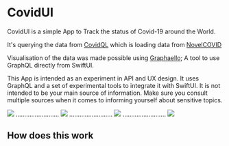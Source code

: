 # CovidUI



CovidUI is a simple App to Track the status of Covid-19 around the World.

It's querying the data from [CovidQL](https://github.com/nerdsupremacist/CovidQL) which is loading data from [NovelCOVID](https://github.com/novelcovid/api)

Visualisation of the data was made possible using [Graphaello](https://github.com/nerdsupremacist/Graphaello); A tool to use GraphQL directly from SwiftUI.



This App is intended as an experiment in API and UX design. It uses GraphQL and a set of experimental tools to integrate it with SwiftUI. It is not intended to be your main source of information. Make sure you consult multiple sources when it comes to informing yourself about sensitive topics.


![](Screen1.png)
.........................
![](Screen2.png)
.........................
![](Screen3.png)
.........................
![](Screen4.png)

## How does this work


